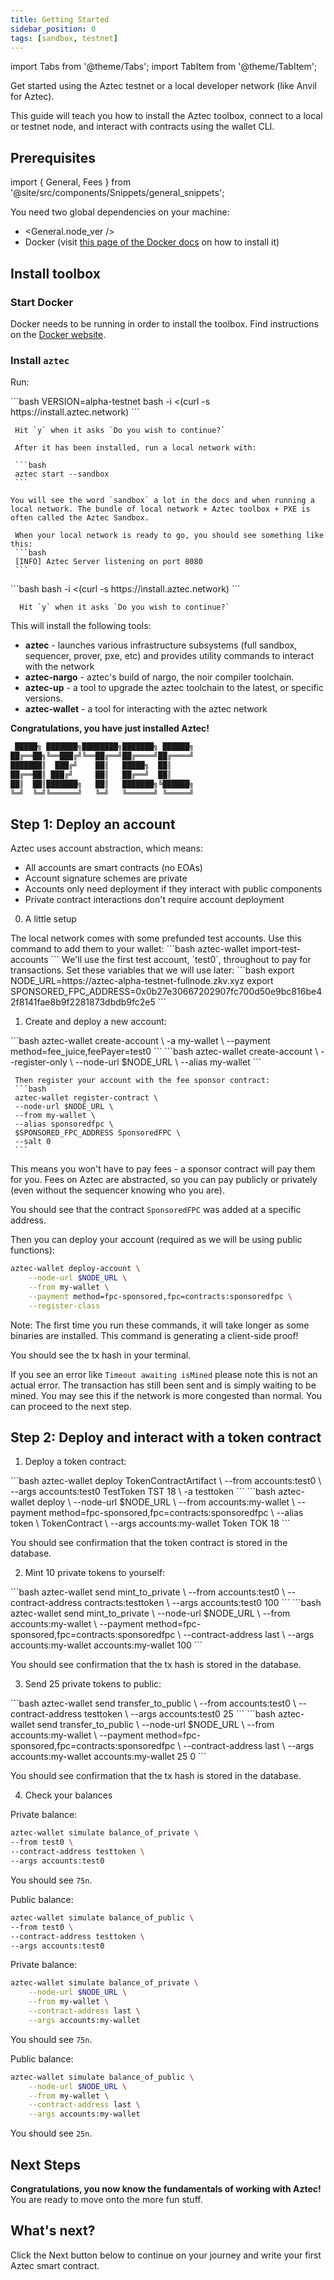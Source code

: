 ```yaml
---
title: Getting Started
sidebar_position: 0
tags: [sandbox, testnet]
---
```


import Tabs from '@theme/Tabs';
import TabItem from '@theme/TabItem';

Get started using the Aztec testnet or a local developer network (like Anvil for Aztec).

This guide will teach you how to install the Aztec toolbox, connect to a local or testnet node, and interact with contracts using the wallet CLI.

## Prerequisites

import { General, Fees } from '@site/src/components/Snippets/general_snippets';

You need two global dependencies on your machine:

- <General.node_ver />
- Docker (visit [this page of the Docker docs](https://docs.docker.com/get-docker/) on how to install it)

## Install toolbox

### Start Docker

Docker needs to be running in order to install the toolbox. Find instructions on the [Docker website](https://docs.docker.com/get-started/).

### Install `aztec`

Run:

<Tabs>
  <TabItem value="sandbox" label="Local network" default>
    ```bash
     VERSION=alpha-testnet bash -i <(curl -s https://install.aztec.network)
     ```

     Hit `y` when it asks `Do you wish to continue?`

     After it has been installed, run a local network with:

     ```bash
     aztec start --sandbox
     ```

    You will see the word `sandbox` a lot in the docs and when running a local network. The bundle of local network + Aztec toolbox + PXE is often called the Aztec Sandbox.

     When your local network is ready to go, you should see something like this:
     ```bash
     [INFO] Aztec Server listening on port 8080
     ```


  </TabItem>
  <TabItem value="testnet" label="Testnet">
    ```bash
     bash -i <(curl -s https://install.aztec.network)
     ```

      Hit `y` when it asks `Do you wish to continue?`
  </TabItem>
</Tabs>

This will install the following tools:

- **aztec** - launches various infrastructure subsystems (full sandbox, sequencer, prover, pxe, etc) and provides utility commands to interact with the network
- **aztec-nargo** - aztec's build of nargo, the noir compiler toolchain.
- **aztec-up** - a tool to upgrade the aztec toolchain to the latest, or specific versions.
- **aztec-wallet** - a tool for interacting with the aztec network

**Congratulations, you have just installed Aztec!**

```bash
 █████╗ ███████╗████████╗███████╗ ██████╗
██╔══██╗╚══███╔╝╚══██╔══╝██╔════╝██╔════╝
███████║  ███╔╝    ██║   █████╗  ██║
██╔══██║ ███╔╝     ██║   ██╔══╝  ██║
██║  ██║███████╗   ██║   ███████╗╚██████╗
╚═╝  ╚═╝╚══════╝   ╚═╝   ╚══════╝ ╚═════╝
```

## Step 1: Deploy an account

Aztec uses account abstraction, which means:

- All accounts are smart contracts (no EOAs)
- Account signature schemes are private
- Accounts only need deployment if they interact with public components
- Private contract interactions don't require account deployment

0. A little setup

<Tabs>
  <TabItem value="sandbox" label="Local network" default>
     The local network comes with some prefunded test accounts. Use this command to add them to your wallet:
    ```bash
    aztec-wallet import-test-accounts
    ```
    We'll use the first test account, `test0`, throughout to pay for transactions.
  </TabItem>
  <TabItem value="testnet" label="Testnet">
     Set these variables that we will use later:
     ```bash
     export NODE_URL=https://aztec-alpha-testnet-fullnode.zkv.xyz
     export SPONSORED_FPC_ADDRESS=0x0b27e30667202907fc700d50e9bc816be42f8141fae8b9f2281873dbdb9fc2e5
     ```
  </TabItem>
</Tabs>


1. Create and deploy a new account:

<Tabs>
  <TabItem value="sandbox" label="Local network" default>
    ```bash
    aztec-wallet create-account \
    -a my-wallet \
    --payment method=fee_juice,feePayer=test0
    ```
  </TabItem>
  <TabItem value="testnet" label="Testnet">
    ```bash
     aztec-wallet create-account \
    --register-only \
    --node-url $NODE_URL \
    --alias my-wallet
     ```

     Then register your account with the fee sponsor contract:
     ```bash
     aztec-wallet register-contract \
     --node-url $NODE_URL \
     --from my-wallet \
     --alias sponsoredfpc \
     $SPONSORED_FPC_ADDRESS SponsoredFPC \
     --salt 0
     ```
This means you won't have to pay fees - a sponsor contract will pay them for you. Fees on Aztec are abstracted, so you can pay publicly or privately (even without the sequencer knowing who you are).

You should see that the contract `SponsoredFPC` was added at a specific address.

Then you can deploy your account (required as we will be using public functions):

```bash
aztec-wallet deploy-account \
    --node-url $NODE_URL \
    --from my-wallet \
    --payment method=fpc-sponsored,fpc=contracts:sponsoredfpc \
    --register-class
```

Note: The first time you run these commands, it will take longer as some binaries are installed. This command is generating a client-side proof!

You should see the tx hash in your terminal.

If you see an error like `Timeout awaiting isMined` please note this is not an actual error. The transaction has still been sent and is simply waiting to be mined. You may see this if the network is more congested than normal. You can proceed to the next step.

  </TabItem>
</Tabs>

## Step 2: Deploy and interact with a token contract

1. Deploy a token contract:

<Tabs>
  <TabItem value="sandbox" label="Local network" default>
    ```bash
    aztec-wallet deploy TokenContractArtifact \
    --from accounts:test0 \
     --args accounts:test0 TestToken TST 18 \
     -a testtoken
    ```
  </TabItem>
  <TabItem value="testnet" label="Testnet">
    ```bash
aztec-wallet deploy \
    --node-url $NODE_URL \
    --from accounts:my-wallet \
    --payment method=fpc-sponsored,fpc=contracts:sponsoredfpc \
    --alias token \
    TokenContract \
    --args accounts:my-wallet Token TOK 18
```

  </TabItem>
</Tabs>

You should see confirmation that the token contract is stored in the database.

2. Mint 10 private tokens to yourself:

<Tabs>
  <TabItem value="sandbox" label="Local network" default>
```bash
aztec-wallet send mint_to_private \
 --from accounts:test0 \
 --contract-address contracts:testtoken \
 --args accounts:test0 100
```
  </TabItem>
  <TabItem value="testnet" label="Testnet">
    ```bash
aztec-wallet send mint_to_private \
    --node-url $NODE_URL \
    --from accounts:my-wallet \
    --payment method=fpc-sponsored,fpc=contracts:sponsoredfpc \
    --contract-address last \
    --args accounts:my-wallet accounts:my-wallet 100
```

  </TabItem>
</Tabs>

You should see confirmation that the tx hash is stored in the database.

3. Send 25 private tokens to public:

<Tabs>
  <TabItem value="sandbox" label="Local network" default>
```bash
aztec-wallet send transfer_to_public \
--from accounts:test0 \
--contract-address testtoken \
--args accounts:test0 25
```
  </TabItem>
  <TabItem value="testnet" label="Testnet">
```bash
aztec-wallet send transfer_to_public \
    --node-url $NODE_URL \
    --from accounts:my-wallet \
    --payment method=fpc-sponsored,fpc=contracts:sponsoredfpc \
    --contract-address last \
    --args accounts:my-wallet accounts:my-wallet 25 0
```
  </TabItem>
</Tabs>

You should see confirmation that the tx hash is stored in the database.

4. Check your balances

<Tabs>
  <TabItem value="sandbox" label="Local network" default>

  Private balance:
  ```bash
aztec-wallet simulate balance_of_private \
--from test0 \
--contract-address testtoken \
--args accounts:test0
```
  You should see `75n`.

Public balance:

```bash
aztec-wallet simulate balance_of_public \
--from test0 \
--contract-address testtoken \
--args accounts:test0
```
  </TabItem>
  <TabItem value="testnet" label="Testnet">
Private balance:

```bash
aztec-wallet simulate balance_of_private \
    --node-url $NODE_URL \
    --from my-wallet \
    --contract-address last \
    --args accounts:my-wallet
```

You should see `75n`.

Public balance:

```bash
aztec-wallet simulate balance_of_public \
    --node-url $NODE_URL \
    --from my-wallet \
    --contract-address last \
    --args accounts:my-wallet
```

You should see `25n`.

  </TabItem>
</Tabs>

## Next Steps

**Congratulations, you now know the fundamentals of working with Aztec!** You are ready to move onto the more fun stuff.

## What's next?

Click the Next button below to continue on your journey and write your first Aztec smart contract.
